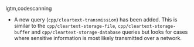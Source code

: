 lgtm,codescanning
* A new query (`cpp/cleartext-transmission`) has been added. This is similar to the `cpp/cleartext-storage-file`, `cpp/cleartext-storage-buffer` and `cpp/cleartext-storage-database` queries but looks for cases where sensitive information is most likely transmitted over a network.
